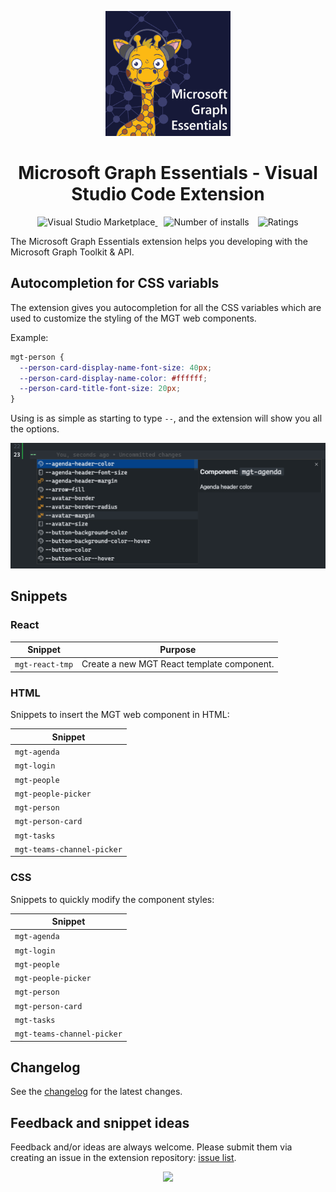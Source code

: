<p align="center">
  <a href="https://marketplace.visualstudio.com/items?itemName=eliostruyf.vscode-msgraph-autocomplete">
    <img alt="Microsoft Graph Essentials" src="./assets/logo-big.png" height="200">
  </a>
</p>

<h1 align="center">Microsoft Graph Essentials - Visual Studio Code Extension</h1>

<p align="center">
  <a href="https://marketplace.visualstudio.com/items?itemName=eliostruyf.vscode-msgraph-essentials" title="Check it out on the Visual Studio Marketplace">
    <img src="https://vsmarketplacebadge.apphb.com/version/eliostruyf.vscode-msgraph-essentials.svg" alt="Visual Studio Marketplace" style="display: inline-block" />
  </a>

  <img src="https://vsmarketplacebadge.apphb.com/installs/eliostruyf.vscode-msgraph-essentials.svg" alt="Number of installs"  style="display: inline-block;margin-left:10px" />
  
  <img src="https://vsmarketplacebadge.apphb.com/rating/eliostruyf.vscode-msgraph-essentials.svg" alt="Ratings" style="display: inline-block;margin-left:10px" />
</p>

The Microsoft Graph Essentials extension helps you developing with the Microsoft Graph Toolkit & API.

## Autocompletion for CSS variabls

The extension gives you autocompletion for all the CSS variables which are used to customize the styling of the MGT web components.

Example:

```CSS
mgt-person {
  --person-card-display-name-font-size: 40px;
  --person-card-display-name-color: #ffffff;
  --person-card-title-font-size: 20px;
}
```

Using is as simple as starting to type `--`, and the extension will show you all the options.

![](./assets/css-variables.png)

## Snippets

### React

| Snippet | Purpose |
|---------|---------|
| `mgt-react-tmp` | Create a new MGT React template component. |

### HTML

Snippets to insert the MGT web component in HTML:

| Snippet |
|---------|
| `mgt-agenda` |
| `mgt-login` |
| `mgt-people` |
| `mgt-people-picker` |
| `mgt-person` |
| `mgt-person-card` |
| `mgt-tasks` |
| `mgt-teams-channel-picker` |

### CSS

Snippets to quickly modify the component styles:

| Snippet |
|---------|
| `mgt-agenda` |
| `mgt-login` |
| `mgt-people` |
| `mgt-people-picker` |
| `mgt-person` |
| `mgt-person-card` |
| `mgt-tasks` |
| `mgt-teams-channel-picker` |

## Changelog

See the [changelog](./CHANGELOG.md) for the latest changes.

## Feedback and snippet ideas

Feedback and/or ideas are always welcome. Please submit them via creating an issue in the extension repository: [issue list](https://github.com/estruyf/vscode-msgraph-essentials/issues).

<p align="center">
  <a href="#">
      <img src="https://estruyf-github.azurewebsites.net/api/VisitorHit?user=estruyf&repo=vscode-msgraph-essentials&countColor=%23161938" />
   </a>
</p>